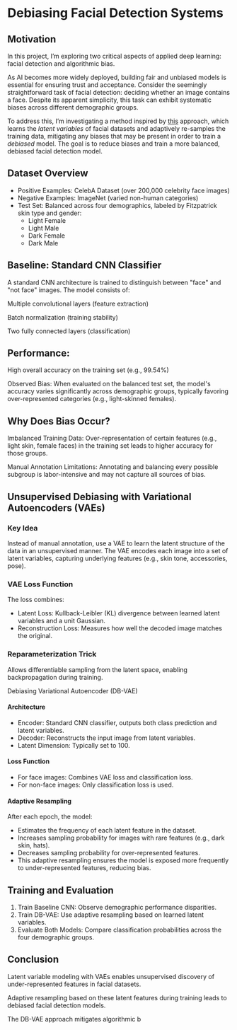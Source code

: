# Debiasing Facial Detection Systems 
## Motivation

In this project, I’m exploring two critical aspects of applied deep learning: facial detection and algorithmic bias.

As AI becomes more widely deployed, building fair and unbiased models is essential for ensuring trust and acceptance. 
Consider the seemingly straightforward task of facial detection: deciding whether an image contains a face. Despite its apparent simplicity, this task can exhibit 
systematic biases across different demographic groups.

To address this, I’m investigating a method inspired by [this](http://introtodeeplearning.com/AAAI_MitigatingAlgorithmicBias.pdf) approach, which learns the *latent variables* of facial datasets and adaptively re-samples the training data, mitigating any biases that may be present in order to train a *debiased* model. The goal is to reduce biases and train a more balanced, debiased facial detection model.

## Dataset Overview
- Positive Examples: CelebA Dataset (over 200,000 celebrity face images)
- Negative Examples: ImageNet (varied non-human categories)
- Test Set: Balanced across four demographics, labeled by Fitzpatrick skin type and gender:
    - Light Female
    - Light Male
    - Dark Female
    - Dark Male

## Baseline: Standard CNN Classifier
A standard CNN architecture is trained to distinguish between "face" and "not face" images. The model consists of:

Multiple convolutional layers (feature extraction)

Batch normalization (training stability)

Two fully connected layers (classification)

## Performance:

High overall accuracy on the training set (e.g., 99.54%)

Observed Bias: When evaluated on the balanced test set, the model's accuracy varies significantly across demographic groups, typically favoring over-represented categories (e.g., light-skinned females).

## Why Does Bias Occur?
Imbalanced Training Data: Over-representation of certain features (e.g., light skin, female faces) in the training set leads to higher accuracy for those groups.

Manual Annotation Limitations: Annotating and balancing every possible subgroup is labor-intensive and may not capture all sources of bias.

## Unsupervised Debiasing with Variational Autoencoders (VAEs)
### Key Idea
Instead of manual annotation, use a VAE to learn the latent structure of the data in an unsupervised manner. The VAE encodes each image into a set of latent variables, capturing underlying features (e.g., skin tone, accessories, pose).

### VAE Loss Function
The loss combines:
- Latent Loss: Kullback-Leibler (KL) divergence between learned latent variables and a unit Gaussian.
- Reconstruction Loss: Measures how well the decoded image matches the original.

### Reparameterization Trick
Allows differentiable sampling from the latent space, enabling backpropagation during training.

Debiasing Variational Autoencoder (DB-VAE)
#### Architecture
- Encoder: Standard CNN classifier, outputs both class prediction and latent variables.
- Decoder: Reconstructs the input image from latent variables.
- Latent Dimension: Typically set to 100.

#### Loss Function
- For face images: Combines VAE loss and classification loss.
- For non-face images: Only classification loss is used.

#### Adaptive Resampling
After each epoch, the model:

- Estimates the frequency of each latent feature in the dataset.
- Increases sampling probability for images with rare features (e.g., dark skin, hats).
- Decreases sampling probability for over-represented features.
- This adaptive resampling ensures the model is exposed more frequently to under-represented features, reducing bias.

## Training and Evaluation
1. Train Baseline CNN: Observe demographic performance disparities.
2. Train DB-VAE: Use adaptive resampling based on learned latent variables.
3. Evaluate Both Models: Compare classification probabilities across the four demographic groups.


## Conclusion
Latent variable modeling with VAEs enables unsupervised discovery of under-represented features in facial datasets.

Adaptive resampling based on these latent features during training leads to debiased facial detection models.

The DB-VAE approach mitigates algorithmic b
